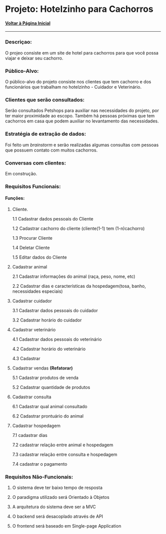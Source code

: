 # Projeto:  Hotelzinho para Cachorros
#### [Voltar à Página Inicial](https://github.com/renathavictor/DogBnb-APS)
---

### **Descriçao:** 
 O projeo consiste em um site de hotel para cachorros para que você possa viajar e deixar seu cachorro. 

### **Público-Alvo**:
O público-alvo do projeto consiste nos clientes que tem cachorro e dos funcionários que trabalham no hotelzinho - Cuidador e Veterinário.

### **Clientes que serão consultados**:
Serão consultados Petshops para auxiliar nas necessidades do projeto, por ter maior proximidade ao escopo. Também há pessoas próximas que tem cachorros em casa que podem auxiliar no levantamento das necessidades.

### **Estratégia de extração de dados**:
 Foi feito um *brainstorm*  e serão realizadas algumas consultas com pessoas que possuem contato com muitos cachorros.

### **Conversas com  clientes**:
 Em construção.

### **Requisitos Funcionais**:
#### Funções:
 1. Cliente.

    1.1 Cadastrar dados pessoais do Cliente

    1.2 Cadastrar cachorro do cliente (cliente(1-1) tem (1-n)cachorro)

    1.3 Procurar Cliente

    1.4 Deletar Cliente
    
    1.5 Editar dados do Cliente

2. Cadastrar animal

    2.1 Cadastrar informações do animal (raça, peso, nome, etc)

    2.2 Cadastrar dias e características da hospedagem(tosa, banho, necessidades especiais)

3. Cadastrar cuidador

    3.1 Cadastrar dados pessoais do cuidador

    3.2 Cadastrar horário do cuidador

4. Cadastrar veterinário

    4.1 Cadastrar dados pessoais do veterinário
    
    4.2 Cadastrar horário do veterinário

    4.3 Cadastrar 

5. Cadastrar vendas **(Refatorar)**

    5.1 Cadastrar produtos de venda

    5.2 Cadastrar quantidade de produtos

6. Cadastrar consulta

    6.1 Cadastrar qual animal consultado

    6.2 Cadastrar prontuário do animal

7. Cadastrar hospedagem

    7.1 cadastrar dias 
    
    7.2 cadastrar relação entre animal e hospedagem

    7.3 cadastrar relação entre consulta e hospedagem

    7.4 cadastrar o pagamento


### **Requisitos Não-Funcionais**:
1. O sistema deve ter baixo tempo de resposta

2. O paradigma utilizado será Orientado à Objetos

3. A arquitetura do sistema deve ser a MVC

4. O backend será desacoplado através de API

5. O frontend será baseado em Single-page Application